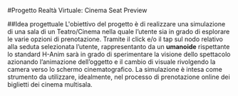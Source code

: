 #Progetto Realtà Virtuale: Cinema Seat Preview

##Idea progettuale
L'obiettivo del progetto è di realizzare una simulazione di una sala di un Teatro/Cinema nella quale l’utente sia in grado di esplorare le varie opzioni di prenotazione. Tramite il click e/o il tap sul nodo relativo alla seduta selezionata
l’utente, rappresentanto da un __umanoide__ rispettante lo standard H-Anim sarà in grado di sperimentare la visione dello spettacolo azionando l’animazione dell’oggetto e il cambio di visuale rivolgendo
la camera verso lo schermo cinematografico. La simulazione è intesa come strumento da utilizzare, idealmente, nel processo di prenotazione online dei biglietti dei cinema multisala.

##
